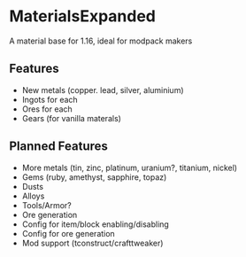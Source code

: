 # MaterialsExpanded
A material base for 1.16, ideal for modpack makers

## Features
- New metals (copper. lead, silver, aluminium)
- Ingots for each
- Ores for each
- Gears (for vanilla materals)

## Planned Features
- More metals (tin, zinc, platinum, uranium?, titanium, nickel)
- Gems (ruby, amethyst, sapphire, topaz)
- Dusts
- Alloys
- Tools/Armor?
- Ore generation
- Config for item/block enabling/disabling
- Config for ore generation
- Mod support (tconstruct/crafttweaker)

